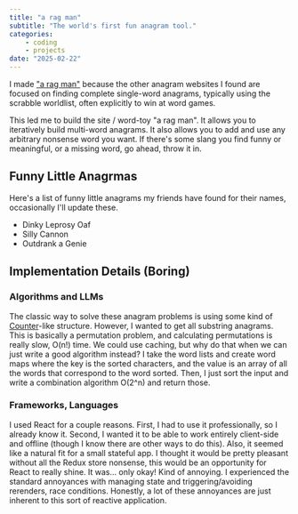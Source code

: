 ```yaml
---
title: "a rag man"
subtitle: "The world's first fun anagram tool."
categories:
    - coding
    - projects
date: "2025-02-22"
---
```


I made ["a rag man"](https://aragman.futz.zone/) because the other anagram websites I found are focused on finding complete single-word anagrams, typically using the scrabble worldlist, often explicitly to win at word games.

This led me to build the site / word-toy "a rag man". It allows you to iteratively build multi-word anagrams. It also allows you to add and use any arbitrary nonsense word you want. If there's some slang you find funny or meaningful, or a missing word, go ahead, throw it in.

## Funny Little Anagrmas
Here's a list of funny little anagrams my friends have found for their names, occasionally I'll update these.

- Dinky Leprosy Oaf
- Silly Cannon
- Outdrank a Genie

## Implementation Details (Boring)

### Algorithms and LLMs

The classic way to solve these anagram problems is using some kind of [Counter](https://docs.python.org/3/library/collections.html#collections.Counter)-like structure. However, I wanted to get all substring anagrams. This is basically a permutation problem, and calculating permutations is really slow, O(n!) time. We could use caching, but why do that when we can just write a good algorithm instead? I take the word lists and create word maps where the key is the sorted characters, and the value is an array of all the words that correspond to the word sorted. Then, I just sort the input and write a combination algorithm O(2^n) and return those.

### Frameworks, Languages

I used React for a couple reasons. First, I had to use it professionally, so I already know it. Second, I wanted it to be able to work entirely client-side and offline (though I know there are other ways to do this). Also, it seemed like a natural fit for a small stateful app. I thought it would be pretty pleasant without all the Redux store nonsense, this would be an opportunity for React to really shine. It was... only okay! Kind of annoying. I experienced the standard annoyances with managing state and triggering/avoiding rerenders, race conditions. Honestly, a lot of these annoyances are just inherent to this sort of reactive application.

